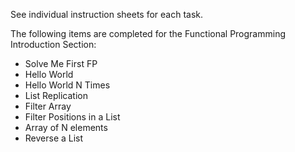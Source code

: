 See individual instruction sheets for each task.


The following items are completed for the Functional Programming Introduction Section:

* Solve Me First FP
* Hello World
* Hello World N Times
* List Replication
* Filter Array
* Filter Positions in a List
* Array of N elements
* Reverse a List
